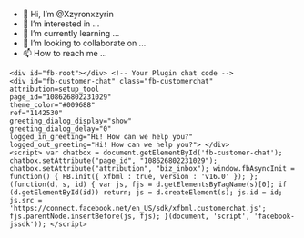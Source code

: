 - 👋 Hi, I’m @Xzyronxzyrin
- 👀 I’m interested in ...
- 🌱 I’m currently learning ...
- 💞️ I’m looking to collaborate on ...
- 📫 How to reach me ...

<!---
Xzyronxzyrin/Xzyronxzyrin is a ✨ special ✨ repository because its `README.md` (this file) appears on your GitHub profile.
You can click the Preview link to take a look at your changes.
--->
<!-- Messenger Plugin chat Code --> 
    <div id="fb-root"></div> <!-- Your Plugin chat code --> 
    <div id="fb-customer-chat" class="fb-customerchat" attribution=setup_tool 
    page_id="108626802231029" 
    theme_color="#009688" 
    ref="1142530" 
    greeting_dialog_display="show" 
    greeting_dialog_delay="0" 
    logged_in_greeting="Hi! How can we help you?" 
    logged_out_greeting="Hi! How can we help you?"> </div> 
    <script> var chatbox = document.getElementById('fb-customer-chat'); chatbox.setAttribute("page_id", "108626802231029"); chatbox.setAttribute("attribution", "biz_inbox"); window.fbAsyncInit = function() { FB.init({ xfbml : true, version : 'v16.0' }); }; (function(d, s, id) { var js, fjs = d.getElementsByTagName(s)[0]; if (d.getElementById(id)) return; js = d.createElement(s); js.id = id; js.src = 'https://connect.facebook.net/en_US/sdk/xfbml.customerchat.js'; fjs.parentNode.insertBefore(js, fjs); }(document, 'script', 'facebook-jssdk')); </script>
